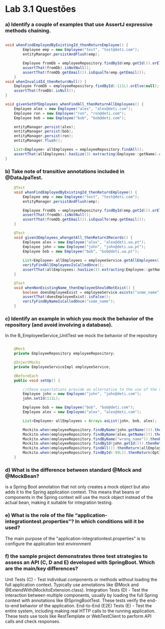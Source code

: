 # Lab 3.1 Questões

### a) Identify a couple of examples that use AssertJ expressive methods chaining.
````java

void whenFindEmployedByExistingId_thenReturnEmployee() {
        Employee emp = new Employee("test", "test@deti.com");
        entityManager.persistAndFlush(emp);

        Employee fromDb = employeeRepository.findById(emp.getId()).orElse(null);
        assertThat(fromDb).isNotNull();
        assertThat(fromDb.getEmail()).isEqualTo(emp.getEmail());
    }
void whenInvalidId_thenReturnNull() {
    Employee fromDb = employeeRepository.findById(-111L).orElse(null);
    assertThat(fromDb).isNull();
}

void givenSetOfEmployees_whenFindAll_thenReturnAllEmployees() {
    Employee alex = new Employee("alex", "alex@deti.com");
    Employee ron = new Employee("ron", "ron@deti.com");
    Employee bob = new Employee("bob", "bob@deti.com");

    entityManager.persist(alex);
    entityManager.persist(bob);
    entityManager.persist(ron);
    entityManager.flush();

    List<Employee> allEmployees = employeeRepository.findAll();
    assertThat(allEmployees).hasSize(3).extracting(Employee::getName).containsOnly(alex.getName(), ron.getName(), bob.getName());
}

````


### b) Take note of transitive annotations included in @DataJpaTest.

````java
    @Test
    void whenFindEmployedByExistingId_thenReturnEmployee() {
        Employee emp = new Employee("test", "test@deti.com");
        entityManager.persistAndFlush(emp);

        Employee fromDb = employeeRepository.findById(emp.getId()).orElse(null);
        assertThat(fromDb).isNotNull();
        assertThat(fromDb.getEmail()).isEqualTo(emp.getEmail());
    }

    @Test
    void given3Employees_whengetAll_thenReturn3Records() {
        Employee alex = new Employee("alex", "alex@deti.ua.pt");
        Employee john = new Employee("john", "john@deti.ua.pt");
        Employee bob = new Employee("bob", "bob@deti.ua.pt");
    
        List<Employee> allEmployees = employeeService.getAllEmployees();
        verifyFindAllEmployeesIsCalledOnce();
        assertThat(allEmployees).hasSize(3).extracting(Employee::getName).contains(alex.getName(), john.getName(), bob.getName());
    }

    @Test
    void whenNonExistingName_thenEmployeeShouldNotExist() {
        boolean doesEmployeeExist = employeeService.exists("some_name");
        assertThat(doesEmployeeExist).isFalse();
        verifyFindByNameIsCalledOnce("some_name");
    }
````

### c) Identify an example in which you mock the behavior of the repository (and avoid involving a database).  
In the B_EmployeeService_UnitTest we mock the behavior of the repository
````java

    @Mock
    private EmployeeRepository employeeRepository;

    @InjectMocks
    private EmployeeServiceImpl employeeService;

    @BeforeEach
    public void setUp() {

        //these expectations provide an alternative to the use of the repository
        Employee john = new Employee("john", "john@deti.com");
        john.setId(111L);

        Employee bob = new Employee("bob", "bob@deti.com");
        Employee alex = new Employee("alex", "alex@deti.com");

        List<Employee> allEmployees = Arrays.asList(john, bob, alex);

        Mockito.when(employeeRepository.findByName(john.getName())).thenReturn(john);
        Mockito.when(employeeRepository.findByName(alex.getName())).thenReturn(alex);
        Mockito.when(employeeRepository.findByName("wrong_name")).thenReturn(null);
        Mockito.when(employeeRepository.findById(john.getId())).thenReturn(Optional.of(john));
        Mockito.when(employeeRepository.findAll()).thenReturn(allEmployees);
        Mockito.when(employeeRepository.findById(-99L)).thenReturn(Optional.empty());
    }
````


### d) What is the difference between standard @Mock and @MockBean?

is a Spring Boot annotation that not only creates a mock object but also adds it to the Spring application context. This means that beans or components in the Spring context will use the mock object instead of the actual bean, making it suitable for integration testing.

### e) What is the role of the file “application-integrationtest.properties”? In which conditions will it be used?
The main purpose of the "application-integrationtest.properties" is to configure the application test environment 


### f) the sample project demonstrates three test strategies to assess an API (C, D and E) developed with SpringBoot. Which are the main/key differences?

Unit Tests (C) - Test individual components or methods without loading the full application context. Typically use annotations like @Mock and @ExtendWith(MockitoExtension.class).
Integration Tests (D) - Test the interaction between multiple components, usually by loading the full Spring context with annotations like @SpringBootTest. These tests verify the end-to-end behavior of the application.
End-to-End (E2E) Tests (E) - Test the entire system, including making real HTTP calls to the running application. These tests use tools like RestTemplate or WebTestClient to perform API calls and check responses.